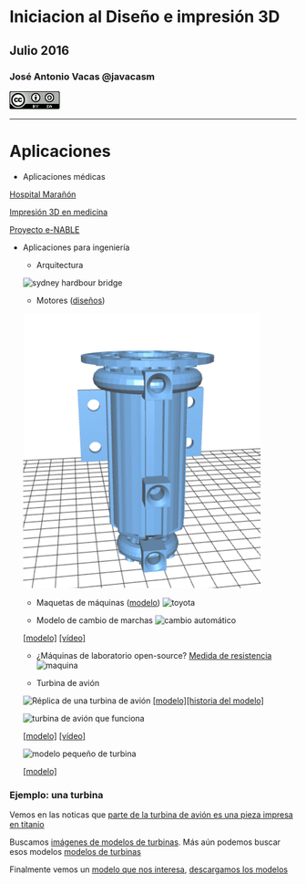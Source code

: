 # Iniciacion al Diseño e impresión 3D

## Julio  2016

### José Antonio Vacas @javacasm
![CCbySA](images/CCbySQ_88x31.png)

* * *

# Aplicaciones

* Aplicaciones médicas

[Hospital Marañón](https://twitter.com/hashtag/hospitalmara%C3%B1on3D?src=hash)

[Impresión 3D en medicina](http://impresiontresde.com/blog/9-aplicaciones-medicas-de-la-impresion-3d/)

[Proyecto e-NABLE](http://www.imprimalia3d.com/noticias/2014/03/06/001528/pr-tesis-manos-mediante-impresi-n-3d)


* Aplicaciones para ingeniería

	* Arquitectura

	![sydney hardbour bridge](https://c4.staticflickr.com/8/7369/9148811913_5e6288750d_n.jpg)
	* Motores ([diseños](https://github.com/gNSortino/OSREngines))

	![osrEngine](./images/OSREngine.png)
	* Maquetas de máquinas ([modelo](http://www.thingiverse.com/thing:644933))
	![toyota](http://thingiverse-production-new.s3.amazonaws.com/renders/09/c5/6c/6e/da/IMG_0848_preview_featured.JPG)

	* Modelo de cambio de marchas
	![cambio automático](http://thingiverse-production-new.s3.amazonaws.com/renders/50/f3/94/7d/20/IMG_0993_preview_featured.JPG)

	[[modelo]](http://www.thingiverse.com/thing:713815)  [[vídeo]](https://www.youtube.com/watch?v=-FyC3dn3HJY)
	* ¿Máquinas de laboratorio open-source? [Medida de resistencia](http://3dprint.com/57992/testrbot-3d-print-testing/)
	![maquina](http://3dprint.com/wp-content/uploads/2015/04/test.png)

	* Turbina de avión

	![Réplica de una turbina de avión](http://3dprint.com/wp-content/uploads/2014/10/jets1.jpg) [[modelo]](https://www.thingiverse.com/thing:392115)[[historia del modelo]](http://3dprint.com/17716/3d-printed-jet-engine/)

	![turbina de avión que funciona](http://thingiverse-production-new.s3.amazonaws.com/renders/f5/fe/54/c3/53/Gerrys_Jet_Engine_preview_featured.jpg)

	[[modelo]](http://www.thingiverse.com/thing:114468)    [[vídeo]](https://www.youtube.com/watch?v=6rX4xv5-NvE)

	![modelo pequeño de turbina](http://3dprint.com/wp-content/uploads/2014/07/buildyourown5.gif)

	[[modelo]](https://www.thingiverse.com/thing:392115)

### Ejemplo: una turbina

Vemos en las noticas que [parte de la turbina de avión es una pieza impresa en titanio](http://www.gereports.com/post/119370423770/jet-engines-with-3d-printed-parts-power-next-gen)

Buscamos [imágenes de modelos de turbinas](https://www.google.es/search?q=thingiverse++turbine&safe=off&espv=2&biw=1920&bih=895&source=lnms&tbm=isch&sa=X&ei=qXVcVbPsKIXwUKX6gKAH&ved=0CAYQ_AUoAQ). Más aún podemos buscar esos modelos [modelos de turbinas](https://www.thingiverse.com/tag:turbine/page:1)

Finalmente vemos un [modelo que nos interesa](http://www.thingiverse.com/thing:76369), [descargamos los modelos](http://www.thingiverse.com/thing:76369/zip)
